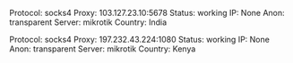Protocol: socks4
Proxy: 103.127.23.10:5678
Status: working
IP: None
Anon: transparent
Server: mikrotik
Country: India

Protocol: socks4
Proxy: 197.232.43.224:1080
Status: working
IP: None
Anon: transparent
Server: mikrotik
Country: Kenya


